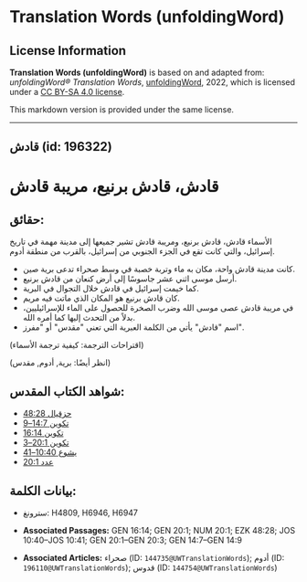 # Translation Words (unfoldingWord)

## License Information

**Translation Words (unfoldingWord)** is based on and adapted from: _unfoldingWord® Translation Words_, [unfoldingWord](https://unfoldingword.org/utw), 2022, which is licensed under a [CC BY-SA 4.0 license](https://creativecommons.org/licenses/by-sa/4.0/legalcode.en).

This markdown version is provided under the same license.



--------------------------------

## قادش (id: 196322)

قادش، قادش برنيع، مريبة قادش
============================

حقائق:
------

الأسماء قادش، قادش برنيع، ومريبة قادش تشير جميعها إلى مدينة مهمة في تاريخ إسرائيل، والتي كانت تقع في الجزء الجنوبي من إسرائيل، بالقرب من منطقة أدوم.

* كانت مدينة قادش واحة، مكان به ماء وتربة خصبة في وسط صحراء تدعى برية صين.
* أرسل موسى اثني عشر جاسوسًا إلى أرض كنعان من قادش برنيع.
* كما خيمت إسرائيل في قادش خلال التجوال في البرية.
* كان قادش برنيع هو المكان الذي ماتت فيه مريم.
* في مريبة قادش عصى موسى الله وضرب الصخرة للحصول على الماء للإسرائيليين، بدلاً من التحدث إليها كما أمره الله.
* اسم "قادش" يأتي من الكلمة العبرية التي تعني "مقدس" أو "مفرز".

(اقتراحات الترجمة: كيفية ترجمة الأسماء)

(انظر أيضًا: برية, أدوم, مقدس)

شواهد الكتاب المقدس:
--------------------

* [حزقيال 48:28](https://ref.ly/Ezek48:28)
* [تكوين 14:7–9](https://ref.ly/Gen14:7-Gen14:9)
* [تكوين 16:14](https://ref.ly/Gen16:14)
* [تكوين 20:1–3](https://ref.ly/Gen20:1-Gen20:3)
* [يشوع 10:40–41](https://ref.ly/Josh10:40-Josh10:41)
* [عدد 20:1](https://ref.ly/Num20:1)

بيانات الكلمة:
--------------

* سترونغ: H4809, H6946, H6947

* **Associated Passages:** GEN 16:14; GEN 20:1; NUM 20:1; EZK 48:28; JOS 10:40–JOS 10:41; GEN 20:1–GEN 20:3; GEN 14:7–GEN 14:9
* **Associated Articles:** صحراء (ID: `144735@UWTranslationWords`); أدوم (ID: `196110@UWTranslationWords`); قدوس (ID: `144754@UWTranslationWords`)

